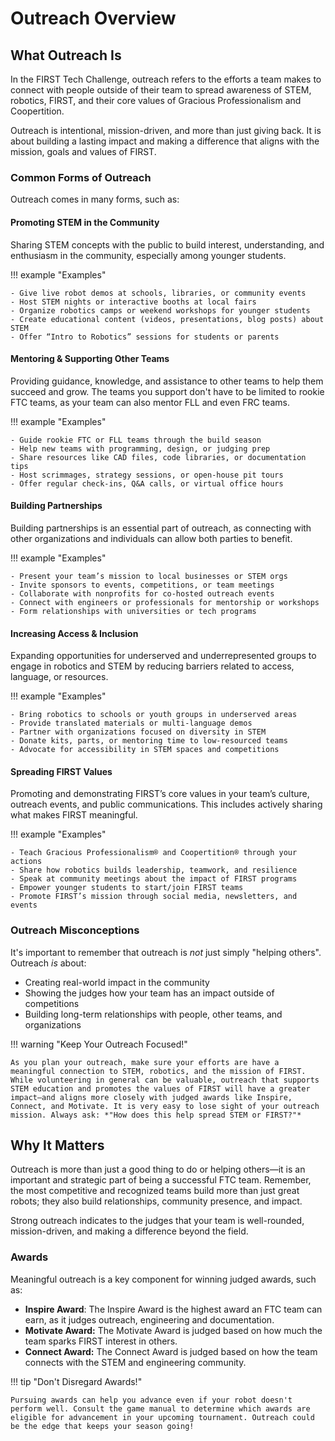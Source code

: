 # Outreach Overview

## What Outreach Is
In the FIRST Tech Challenge, outreach refers to the efforts a team makes to connect with people outside of their team to spread awareness of STEM, robotics, FIRST, and their core values of Gracious Professionalism and Coopertition. 

Outreach is intentional, mission-driven, and more than just giving back. It is about building a lasting impact and making a difference that aligns with the mission, goals and values of FIRST.

### Common Forms of Outreach
Outreach comes in many forms, such as:

#### Promoting STEM in the Community
Sharing STEM concepts with the public to build interest, understanding, and enthusiasm in the community, especially among younger students.

!!! example "Examples"

    - Give live robot demos at schools, libraries, or community events
    - Host STEM nights or interactive booths at local fairs
    - Organize robotics camps or weekend workshops for younger students
    - Create educational content (videos, presentations, blog posts) about STEM
    - Offer “Intro to Robotics” sessions for students or parents

#### Mentoring & Supporting Other Teams
Providing guidance, knowledge, and assistance to other teams to help them succeed and grow. The teams you support don't have to be limited to rookie FTC teams, as your team can also mentor FLL and even FRC teams.

!!! example "Examples"

    - Guide rookie FTC or FLL teams through the build season
    - Help new teams with programming, design, or judging prep
    - Share resources like CAD files, code libraries, or documentation tips
    - Host scrimmages, strategy sessions, or open-house pit tours
    - Offer regular check-ins, Q&A calls, or virtual office hours

#### Building Partnerships
Building partnerships is an essential part of outreach, as connecting with other organizations and individuals can allow both parties to benefit.

!!! example "Examples"

    - Present your team’s mission to local businesses or STEM orgs
    - Invite sponsors to events, competitions, or team meetings
    - Collaborate with nonprofits for co-hosted outreach events
    - Connect with engineers or professionals for mentorship or workshops
    - Form relationships with universities or tech programs
#### Increasing Access & Inclusion
Expanding opportunities for underserved and underrepresented groups to engage in robotics and STEM by reducing barriers related to access, language, or resources.

!!! example "Examples"

    - Bring robotics to schools or youth groups in underserved areas
    - Provide translated materials or multi-language demos
    - Partner with organizations focused on diversity in STEM
    - Donate kits, parts, or mentoring time to low-resourced teams
    - Advocate for accessibility in STEM spaces and competitions

#### Spreading FIRST Values
Promoting and demonstrating FIRST’s core values in your team’s culture, outreach events, and public communications. This includes actively sharing what makes FIRST meaningful.

!!! example "Examples"

    - Teach Gracious Professionalism® and Coopertition® through your actions
    - Share how robotics builds leadership, teamwork, and resilience
    - Speak at community meetings about the impact of FIRST programs
    - Empower younger students to start/join FIRST teams
    - Promote FIRST’s mission through social media, newsletters, and events

### Outreach Misconceptions
It's important to remember that outreach is *not* just simply "helping others". Outreach *is* about:

- Creating real-world impact in the community
- Showing the judges how your team has an impact outside of competitions
- Building long-term relationships with people, other teams, and organizations

!!! warning "Keep Your Outreach Focused!"

    As you plan your outreach, make sure your efforts are have a meaningful connection to STEM, robotics, and the mission of FIRST. While volunteering in general can be valuable, outreach that supports STEM education and promotes the values of FIRST will have a greater impact—and aligns more closely with judged awards like Inspire, Connect, and Motivate. It is very easy to lose sight of your outreach mission. Always ask: *"How does this help spread STEM or FIRST?"*

## Why It Matters
Outreach is more than just a good thing to do or helping others—it is an important and strategic part of being a successful FTC team. Remember, the most competitive and recognized teams build more than just great robots; they also build relationships, community presence, and impact.

Strong outreach indicates to the judges that your team is well-rounded, mission-driven, and making a difference beyond the field.

### Awards
Meaningful outreach is a key component for winning judged awards, such as:

- **Inspire Award**: The Inspire Award is the highest award an FTC team can earn, as it judges outreach, engineering and documentation.
- **Motivate Award:** The Motivate Award is judged based on how much the team sparks FIRST interest in others.
- **Connect Award:** The Connect Award is judged based on how the team connects with the STEM and engineering community.

!!! tip "Don't Disregard Awards!"

    Pursuing awards can help you advance even if your robot doesn't perform well. Consult the game manual to determine which awards are eligible for advancement in your upcoming tournament. Outreach could be the edge that keeps your season going!
